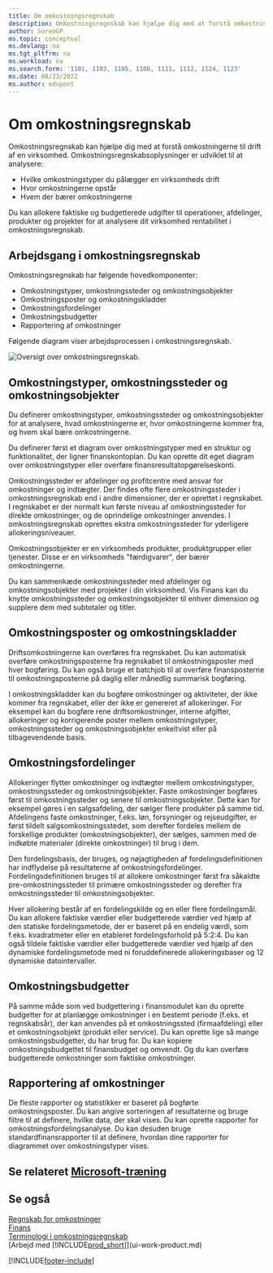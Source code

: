 ```yaml
---
title: Om omkostningsregnskab
description: Omkostningsregnskab kan hjælpe dig med at forstå omkostningerne til drift af en virksomhed. Omkostningsregnskabsoplysninger er udviklet til at analysere forskellige situationer.
author: SorenGP
ms.topic: conceptual
ms.devlang: na
ms.tgt_pltfrm: na
ms.workload: na
ms.search.form: '1101, 1103, 1105, 1108, 1111, 1112, 1124, 1123'
ms.date: 08/23/2022
ms.author: edupont
---
```

# <a name="about-cost-accounting"></a><a name="about-cost-accounting"></a>Om omkostningsregnskab

Omkostningsregnskab kan hjælpe dig med at forstå omkostningerne til drift af en virksomhed. Omkostningsregnskabsoplysninger er udviklet til at analysere:  

- Hvilke omkostningstyper du pålægger en virksomheds drift  
- Hvor omkostningerne opstår
- Hvem der bærer omkostningerne  

Du kan allokere faktiske og budgetterede udgifter til operationer, afdelinger, produkter og projekter for at analysere dit virksomhed rentabilitet i omkostningsregnskab.  

## <a name="workflow-in-cost-accounting"></a><a name="workflow-in-cost-accounting"></a>Arbejdsgang i omkostningsregnskab

Omkostningsregnskab har følgende hovedkomponenter:  

- Omkostningstyper, omkostningssteder og omkostningsobjekter  
- Omkostningsposter og omkostningskladder  
- Omkostningsfordelinger  
- Omkostningsbudgetter
- Rapportering af omkostninger  

Følgende diagram viser arbejdsprocessen i omkostningsregnskab.  

![Oversigt over omkostningsregnskab.](media/costaccountingoverview.png "OversigtOverOmkostningsregnskab")  

## <a name="cost-types-cost-centers-and-cost-objects"></a><a name="cost-types-cost-centers-and-cost-objects"></a>Omkostningstyper, omkostningssteder og omkostningsobjekter

Du definerer omkostningstyper, omkostningssteder og omkostningsobjekter for at analysere, hvad omkostningerne er, hvor omkostningerne kommer fra, og hvem skal bære omkostningerne.  

Du definerer først et diagram over omkostningstyper med en struktur og funktionalitet, der ligner finanskontoplan. Du kan oprette dit eget diagram over omkostningstyper eller overføre finansresultatopgørelseskonti.  

Omkostningssteder er afdelinger og profitcentre med ansvar for omkostninger og indtægter. Der findes ofte flere omkostningssteder i omkostningsregnskab end i andre dimensioner, der er oprettet i regnskabet. I regnskabet er der normalt kun første niveau af omkostningssteder for direkte omkostninger, og de oprindelige omkostninger anvendes. I omkostningsregnskab oprettes ekstra omkostningssteder for yderligere allokeringsniveauer.  

Omkostningsobjekter er en virksomheds produkter, produktgrupper eller tjenester. Disse er en virksomheds "færdigvarer", der bærer omkostningerne.  

Du kan sammenkæde omkostningssteder med afdelinger og omkostningsobjekter med projekter i din virksomhed. Vis Finans kan du knytte omkostningssteder og omkostningsobjekter til enhver dimension og supplere dem med subtotaler og titler.  

## <a name="cost-entries-and-cost-journals"></a><a name="cost-entries-and-cost-journals"></a>Omkostningsposter og omkostningskladder

Driftsomkostningerne kan overføres fra regnskabet. Du kan automatisk overføre omkostningsposterne fra regnskabet til omkostningsposter med hver bogføring. Du kan også bruge et batchjob til at overføre finansposterne til omkostningsposterne på daglig eller månedlig summarisk bogføring.  

I omkostningskladder kan du bogføre omkostninger og aktiviteter, der ikke kommer fra regnskabet, eller der ikke er genereret af allokeringer. For eksempel kan du bogføre rene driftsomkostninger, interne afgifter, allokeringer og korrigerende poster mellem omkostningstyper, omkostningssteder og omkostningsobjekter enkeltvist eller på tilbagevendende basis.  

## <a name="cost-allocations"></a><a name="cost-allocations"></a>Omkostningsfordelinger

Allokeringer flytter omkostninger og indtægter mellem omkostningstyper, omkostningssteder og omkostningsobjekter. Faste omkostninger bogføres først til omkostningssteder og senere til omkostningsobjekter. Dette kan for eksempel gøres i en salgsafdeling, der sælger flere produkter på samme tid. Afdelingens faste omkostninger, f.eks. løn, forsyninger og rejseudgifter, er først tildelt salgsomkostningsstedet, som derefter fordeles mellem de forskellige produkter (omkostningsobjekter), der sælges, sammen med de indkøbte materialer (direkte omkostninger) til brug i dem.

Den fordelingsbasis, der bruges, og nøjagtigheden af fordelingsdefinitionen har indflydelse på resultaterne af omkostningsfordelinger. Fordelingsdefinitionen bruges til at allokere omkostninger først fra såkaldte pre-omkostningssteder til primære omkostningssteder og derefter fra omkostningssteder til omkostningsobjekter.  

Hver allokering består af en fordelingskilde og en eller flere fordelingsmål. Du kan allokere faktiske værdier eller budgetterede værdier ved hjælp af den statiske fordelingsmetode, der er baseret på en endelig værdi, som f.eks. kvadratmeter eller en etableret fordelingsforhold på 5:2:4. Du kan også tildele faktiske værdier eller budgetterede værdier ved hjælp af den dynamiske fordelingsmetode med ni foruddefinerede allokeringsbaser og 12 dynamiske datointervaller.  

## <a name="cost-budgets"></a><a name="cost-budgets"></a>Omkostningsbudgetter

På samme måde som ved budgettering i finansmodulet kan du oprette budgetter for at planlægge omkostninger i en bestemt periode (f.eks. et regnskabsår), der kan anvendes på et omkostningssted (firmaafdeling) eller et omkostningsobjekt (produkt eller service). Du kan oprette lige så mange omkostningsbudgetter, du har brug for. Du kan kopiere omkostningsbudgettet til finansbudget og omvendt. Og du kan overføre budgetterede omkostninger som faktiske omkostninger.

## <a name="cost-reporting"></a><a name="cost-reporting"></a>Rapportering af omkostninger

De fleste rapporter og statistikker er baseret på bogførte omkostningsposter. Du kan angive sorteringen af resultaterne og bruge filtre til at definere, hvilke data, der skal vises. Du kan oprette rapporter for omkostningsfordelingsanalyse. Du kan desuden bruge standardfinansrapporter til at definere, hvordan dine rapporter for diagrammet over omkostningstyper vises.  

## <a name="see-related-microsoft-training"></a><a name="see-related-microsoft-training"></a>Se relateret [Microsoft-træning](/training/paths/use-cost-accounting-dynamics-365-business-central/)

## <a name="see-also"></a><a name="see-also"></a>Se også

[Regnskab for omkostninger](finance-manage-cost-accounting.md)  
[Finans](finance.md)  
[Terminologi i omkostningsregnskab](finance-terminology-in-cost-accounting.md)  
[Arbejd med [!INCLUDE[prod_short](includes/prod_short.md)]](ui-work-product.md)

[!INCLUDE[footer-include](includes/footer-banner.md)]
